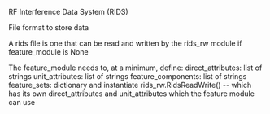 RF Interference Data System (RIDS)

File format to store data

A rids file is one that can be read and written by the rids_rw module if feature_module is None

The feature_module needs to, at a minimum, define:
    direct_attributes:  list of strings
    unit_attributes:  list of strings
    feature_components: list of strings
    feature_sets: dictionary
    and instantiate rids_rw.RidsReadWrite() -- which has its own direct_attributes
                                               and unit_attributes which the feature
                                               module can use
